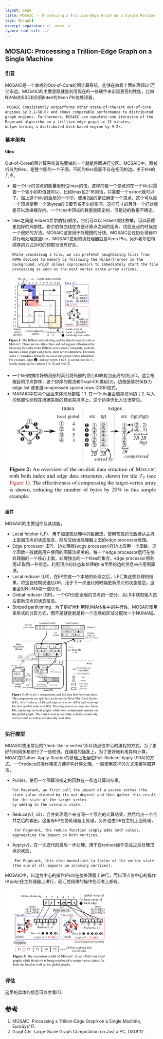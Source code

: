 ```yaml
---
layout: page
title: MOSAIC -- Processing a Trillion-Edge Graph on a Single Machine
tags: [Graph]
excerpt_separator: <!--more-->
typora-root-url: ../
---
```


## MOSAIC: Processing a Trillion-Edge Graph on a Single Machine

### 引言

  MOSAIC是一个单机的Out-of-Core的图计算系统，能够在单机上面处理超过1万亿条边。MOSAIC的主要思路就是利用现在的一些硬件来实现更高的性能，比如NVMe的SSD和利用Interl的Xeon Phi协处理器，

```
 MOSAIC consistently outperforms other state-of-the-art out-of-core engines by 3.2–58.6× and shows comparable performance to distributed graph engines. Furthermore, MOSAIC can complete one iteration of the Pagerank algorithm on a trillion-edge graph in 21 minutes, outperforming a distributed disk-based engine by 9.2×.
```

### 基本架构

#### tiles

 Out-of-Core的图计算系统首先要做的一个就是将图进行分区。MOSAIC中，图被拆分为tiles，是整个图的一个子图，不同的tiles里面不存在相同的边。关于tile的几点，

* 每一个tile的顶点的数量限制位Imax的值。这样的每一个顶点的在一个tile只需要一个较小的ID值就可以，比如Imax位2^16的话，只需要一个ushort就可以了。加上这个tile的全局的一个ID，使用2层的定位确定一个顶点。这个可以每一个顶点使用一个8bytes的ID要节省不少的空间。这样尺寸的另外一个好处就是可以放进缓存内。一个tiles中顶点的数量是固定的，但是边的数量不确定。

* tiles之间是 Hilbert(希尔伯特)顺序，它们可以以 Hilbert顺序枚举，可以获得更加好的局部性。希尔伯特曲线在方便计算点之间的距离、找临近点的时候是一个很好的方法。MOSAIC这里用于处理图的分块。MOSAIC会在协处理器中并行地处理这些tile，MOSAIC使用的协处理器就是Xeon Phi。另外希尔伯特顺序的方式对iO的预取也很有好处，

  ```
  While processing a tile, we can prefetch neighboring tiles from NVMe devices to memory by following the Hilbert-order in the background, which allows coprocessors to immediately start the tile processing as soon as the next vertex state array arrives.
  ```


<img src="/assets/img/mosaic-tiles.png" alt="mosaic-tiles" style="zoom:67%;" />

* 一个tile内排序好的局部的索引将局部的顶点ID映射到全局的顶点ID。边会根据目的顶点排序，这个排序的做法和GraphChi类似[2]。边根据情况保存为edge list 或者是compressed sparse rows (CSR)格式。
* MASAIC中在两个层面来体现局部性：1. 在一个tile里面顺序访问边；2. 写入的局部性体现在根据来目的顶点来排序上。这个排序优化方法很常见。

![mosaic-on-disk](/assets/img/mosaic-on-disk.png)

#### 组件

MOSAIC的主要组件及其功能，

* Local fetcher (LF)，用于加速图处理中的数据流，使用预取的元数据从主机上取回顶点的状态信息，然后交给协处理器上面的edge processor处理。
* Edge processor (EP)，边处理器(edge processor)在边上应用一个函数，这个函数一般就是用户使用的图算法相关的。每一个edge processor运行在协处理器的一个核心上面，处理独立的一个tiles的集合。edge processor得利用LF取回一些信息。利用顶点的状态和处理的tile里面的边的信息来应用图算法。
* Local reducer (LR)，在EP完成一个本地的处理之后，LF汇集这些处理的结果，将这些结构发送给GR，用于下一次迭代的时候更新顶点的状态信息。这里会对NUMA做一些优化。
* Global reducer (GR)，一个GR分配全局的顶点的一部分，从LR中获取输入然后更新顶点的状态信息。
* Striped partitioning，为了更好地利用NUMA体系中的并行性，MOSAIC使用条带式的分区方式，而不是就是就是将一个连续的区域分配给一个NUMA域。

<img src="/assets/img/mosaic-components.png" alt="mosaic-components" style="zoom:67%;" />

### 执行模型

  MOASIC使用常见的“think-like-a-vertex”即以顶点位中心的编程的方式。为了更好的利用多核进行了一些改进。在编程的抽象上，为了更好地利用异构计算，MOAC在Gather-Apply-Scatter的基础上拓展位Pull-Reduce-Apply (PRA)的方式。一个reduce的操作用来方便异构计算处理。一般使用这样的方式来编写图算法，

* Pull(e)，使用一个图算法指定的函数在一条边计算出结果，

  ```
  For Pagerank, we first pull the impact of a source vertex (the state value divided by its out-degree) and then gather this result for the state of the target vertex
  by adding to the previous state.
  ```

* Reduce(v1, v2)，合并处理两个来自同一个顶点的计算结果，然后给出一个合并之后的输出。这里有EP在协处理器上处理，另外也由GR在主机上面处理，

  ```
   For Pagerank, the reduce function simply adds both values, aggregating the impact on both vertices.
  ```

* Apply(v)，在一次迭代的最后一步处理。用于在reduce操作完成之后处理顶点的状态，

  ```
   For Pagerank, this step normalizes (a factor α) the vertex state (the sum of all impacts on incoming vertices).
  ```

MOSAIC中，以边为中心的操作(Pull)在协处理器上进行，而以顶点位中心的操作(Apply)在主处理器上进行，而汇总结果的操作在两者上都有。

<img src="/assets/img/mosaic-execution.png" alt="mosaic-execution" style="zoom:67%;" />

### 评估

  这里的具体的信息可以参看[1].

## 参考

1. MOSAIC: Processing a Trillion-Edge Graph on a Single Machine, EuroSys'17.
2. GraphChi: Large-Scale Graph Computation on Just a PC, OSDI'12.

